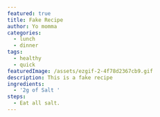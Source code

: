 ```yaml
---
featured: true
title: Fake Recipe
author: Yo momma
categories:
  - lunch
  - dinner
tags:
  - healthy
  - quick
featuredImage: /assets/ezgif-2-4f78d2367cb9.gif
description: This is a fake recipe
ingredients:
  - '2g of Salt '
steps:
  - Eat all salt.
---
```


